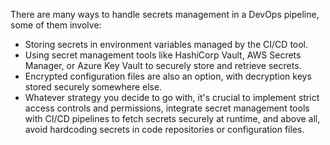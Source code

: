 There are many ways to handle secrets management in a DevOps pipeline, some of them involve:

- Storing secrets in environment variables managed by the CI/CD tool.
- Using secret management tools like HashiCorp Vault, AWS Secrets Manager, or Azure Key Vault to securely store and retrieve secrets. 
- Encrypted configuration files are also an option, with decryption keys stored securely somewhere else. 
- Whatever strategy you decide to go with, it's crucial to implement strict access controls and permissions, integrate secret management tools with CI/CD pipelines to fetch secrets securely at runtime, and above all, avoid hardcoding secrets in code repositories or configuration files.
